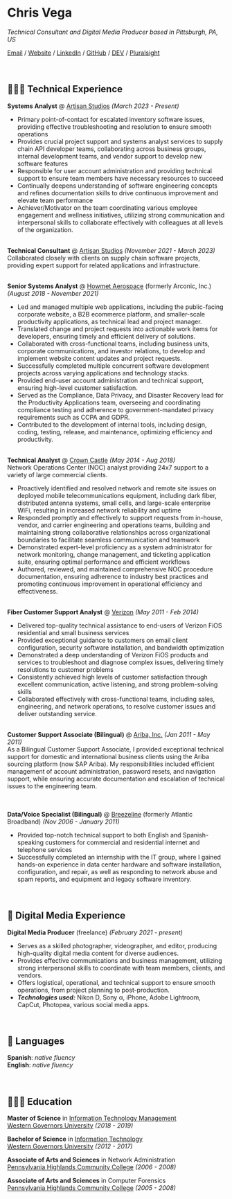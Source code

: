 # Chris Vega

_Technical Consultant and Digital Media Producer based in Pittsburgh, PA, US_ <br>

[Email](mailto:chris@happyhealthybabe.fit) / [Website](https://koji.to/k/86TS) / [LinkedIn](https://www.linkedin.com/in/chrisevega/) / [GitHub](https://github.com/chris-vega/) / [DEV](https://dev.to/twop0intfive) / [Pluralsight](https://app.pluralsight.com/profile/twop0intfive) <br><br><br>



## 👨🏻‍💻 Technical Experience

**Systems Analyst** @ [Artisan Studios](https://www.artisan-studios.com) _(March 2023 - Present)_ <br>
  - Primary point-of-contact for escalated inventory software issues, providing effective troubleshooting and resolution to ensure smooth operations
  - Provides crucial project support and systems analyst services to supply chain API developer teams, collaborating across business groups, internal development teams, and vendor support to develop new software features
  - Responsible for user account administration and providing technical support to ensure team members have necessary resources to succeed
  - Continually deepens understanding of software engineering concepts and refines documentation skills to drive continuous improvement and elevate team performance
  - Achiever/Motivator on the team coordinating various employee engagement and wellness initiatives, utilizing strong communication and interpersonal skills to collaborate effectively with colleagues at all levels of the organization.
<br><br>

**Technical Consultant** @ [Artisan Studios](https://www.artisan-studios.com) _(November 2021 - March 2023)_ <br>
Collaborated closely with clients on supply chain software projects, providing expert support for related applications and infrastructure.
<br><br>

**Senior Systems Analyst** @ [Howmet Aerospace](https://www.howmet.com/) (formerly Arconic, Inc.) _(August 2018 - November 2021)_ <br>
  - Led and managed multiple web applications, including the public-facing corporate website, a B2B ecommerce platform, and smaller-scale productivity applications, as technical lead and project manager.
  - Translated change and project requests into actionable work items for developers, ensuring timely and efficient delivery of solutions.
  - Collaborated with cross-functional teams, including business units, corporate communications, and investor relations, to develop and implement website content updates and project requests.
  - Successfully completed multiple concurrent software development projects across varying applications and technology stacks.
  - Provided end-user account administration and technical support, ensuring high-level customer satisfaction.
  - Served as the Compliance, Data Privacy, and Disaster Recovery lead for the Productivity Applications team, overseeing and coordinating compliance testing and adherence to government-mandated privacy requirements such as CCPA and GDPR.
  - Contributed to the development of internal tools, including design, coding, testing, release, and maintenance, optimizing efficiency and productivity.
<br><br>

**Technical Analyst** @ [Crown Castle](http://www.crowncastle.com/) _(May 2014 - Aug 2018)_ <br>
Network Operations Center (NOC) analyst providing 24x7 support to a variety of large commercial clients. <br>
  - Proactively identified and resolved network and remote site issues on deployed mobile telecommunications equipment, including dark fiber, distributed antenna systems, small cells, and large-scale enterprise WiFi, resulting in increased network reliability and uptime
  - Responded promptly and effectively to support requests from in-house, vendor, and carrier engineering and operations teams, building and maintaining strong collaborative relationships across organizational boundaries to facilitate seamless communication and teamwork
  - Demonstrated expert-level proficiency as a system administrator for network monitoring, change management, and ticketing application suite, ensuring optimal performance and efficient workflows
  - Authored, reviewed, and maintained comprehensive NOC procedure documentation, ensuring adherence to industry best practices and promoting continuous improvement in operational efficiency and effectiveness.
<br><br>

**Fiber Customer Support Analyst** @ [Verizon](https://www.verizon.com/) _(May 2011 - Feb 2014)_ <br>
  - Delivered top-quality technical assistance to end-users of Verizon FiOS residential and small business services
  - Provided exceptional guidance to customers on email client configuration, security software installation, and bandwidth optimization
  - Demonstrated a deep understanding of Verizon FiOS products and services to troubleshoot and diagnose complex issues, delivering timely resolutions to customer problems
  - Consistently achieved high levels of customer satisfaction through excellent communication, active listening, and strong problem-solving skills
  - Collaborated effectively with cross-functional teams, including sales, engineering, and network operations, to resolve customer issues and deliver outstanding service.
<br><br>

**Customer Support Associate (Bilingual)** @ [Ariba, Inc.](https://www.ariba.com/) _(Jan 2011 - May 2011)_ <br>
As a Bilingual Customer Support Associate, I provided exceptional technical support for domestic and international business clients using the Ariba sourcing platform (now SAP Ariba). My responsibilities included efficient management of account administration, password resets, and navigation support, while ensuring accurate documentation and escalation of technical issues to the engineering team.<br>
<br><br>

**Data/Voice Specialist (Bilingual)** @ [Breezeline](https://www.breezeline.com/) (formerly Atlantic Broadband) _(Nov 2006 - January 2011)_ <br>
  - Provided top-notch technical support to both English and Spanish-speaking customers for commercial and residential internet and telephone services
  - Successfully completed an internship with the IT group, where I gained hands-on experience in data center hardware and software installation, configuration, and repair, as well as responding to network abuse and spam reports, and equipment and legacy software inventory.
<br><br><br>
    
  
  
## 🎥 Digital Media Experience

**Digital Media Producer** (freelance) _(February 2021 - present)_ <br>
  - Serves as a skilled photographer, videographer, and editor, producing high-quality digital media content for diverse audiences.
  - Provides effective communications and business management, utilizing strong interpersonal skills to coordinate with team members, clients, and vendors.
  - Offers logistical, operational, and technical support to ensure smooth operations, from project planning to post-production.
  - **_Technologies used:_** Nikon D, Sony α, iPhone, Adobe Lightroom, CapCut, Photopea, various social media apps.
<br><br><br>

  
  
## 💬 Languages

**Spanish**: _native fluency_ <br>
**English**: _native fluency_
<br><br><br>

  
  
## 👨🏻‍🎓 Education

**Master of Science** in [Information Technology Management](https://www.wgu.edu/online-it-degrees/information-technology-management-masters-program.html)<br>
[Western Governors University](https://www.wgu.edu/) _(2018 - 2019)_ <br>

**Bachelor of Science** in [Information Technology](https://www.wgu.edu/online-it-degrees/information-technology-bachelors-program.html)<br>
[Western Governors University](https://www.wgu.edu/) _(2012 - 2017)_ <br>

**Associate of Arts and Sciences** in Network Administration<br>
[Pennsylvania Highlands Community College](https://www.pennhighlands.edu/) _(2006 - 2008)_ <br>

**Associate of Arts and Sciences** in Computer Forensics<br>
[Pennsylvania Highlands Community College](https://www.pennhighlands.edu/) _(2005 - 2008)_ <br>